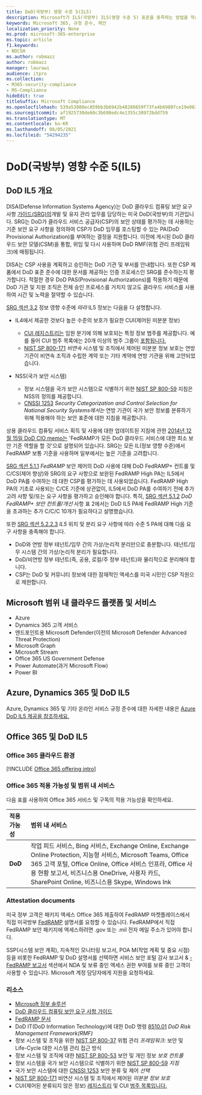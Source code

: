```yaml
---
title: DoD(국방부) 영향 수준 5(IL5)
description: Microsoft가 IL5(국방부) IL5(영향 수준 5) 표준을 충족하는 방법을 학습합니다.
keywords: Microsoft 365, 규정 준수, 제안
localization_priority: None
ms.prod: microsoft-365-enterprise
ms.topic: article
f1.keywords:
- NOCSH
ms.author: robmazz
author: robmazz
manager: laurawi
audience: itpro
ms.collection:
- M365-security-compliance
- MS-Compliance
hideEdit: true
titleSuffix: Microsoft Compliance
ms.openlocfilehash: 539a53888ec859bb3b6942b48288659f73fa4b69807ce19e063cbfe104b7072d
ms.sourcegitcommit: af1925730de60c3b698edc4e1355c38972bdd759
ms.translationtype: MT
ms.contentlocale: ko-KR
ms.lasthandoff: 08/05/2021
ms.locfileid: "54294235"
---
```

# <a name="department-of-defense-dod-impact-level-5-il5"></a>DoD(국방부) 영향 수준 5(IL5)

## <a name="dod-il5-overview"></a>DoD IL5 개요

DISA(Defense Information Systems Agency)는 DoD 클라우드 컴퓨팅 보안 요구 사항 [가이드(SRG)의](https://dl.dod.cyber.mil/wp-content/uploads/cloud/SRG/index.html)개발 및 유지 관리 업무를 담당하는 미국 DoD(국방부)의 기관입니다. SRG는 DoD가 클라우드 서비스 공급자(CSP)의 보안 상태를 평가하는 데 사용하는 기준 보안 요구 사항을 정의하여 CSP가 DoD 임무를 호스팅할 수 있는 PA(DoD Provisional Authorization)를 부여하는 결정을 지원합니다. 이전에 게시된 DoD 클라우드 보안 모델(CSM)을 통합, 위임 및 다시 사용하며 DoD RMF(위험 관리 프레임워크)에 매핑됩니다.

DISA는 CSP 사용을 계획하고 승인하는 DoD 기관 및 부서를 안내합니다. 또한 CSP 제품에서 DoD 표준 준수에 대한 문서를 제공하는 인증 프로세스인 SRG를 준수하는지 평가합니다. 적절한 경우 DoD PAS(Provisional Authorizations)를 적용하기 때문에 DoD 기관 및 지원 조직은 전체 승인 프로세스를 거치지 않고도 클라우드 서비스를 사용하여 시간 및 노력을 절약할 수 있습니다.

[SRG 섹션 3.2](https://dl.dod.cyber.mil/wp-content/uploads/cloud/SRG/index.html#3.2InformationImpactLevels) 정보 영향 수준에 *따라* IL5 정보는 다음을 다 설명합니다.

- IL4에서 제공한 것보다 높은 수준의 보호가 필요한 CUI(제어된 미분분 정보)
    - [CUI 레지스트리는](https://www.archives.gov/cui) 임원 분기에 의해 보호되는 특정 정보 범주를 제공합니다. 예를 들어 CUI 범주 목록에는 20개 이상의 범주 그룹이 [포함됩니다.](https://www.archives.gov/cui/registry/category-list)
    - [NIST SP 800-171](https://csrc.nist.gov/publications/detail/sp/800-171/rev-2/final) *비연속* 시스템 및 조직에서 제어된 미분분 정보 보호는 연방 기관이 비연속 조직과 수립한 계약 또는 기타 계약에 연방 기관을 위해 고안되었습니다.

- NSS(국가 보안 시스템)
    - 정보 시스템을 국가 보안 시스템으로 식별하기 위한 [NIST SP 800-59](https://nvlpubs.nist.gov/nistpubs/Legacy/SP/nistspecialpublication800-59.pdf)  지침은 NSS의 정의를 제공합니다.
    - [CNSSI 1253](https://www.dcsa.mil/portals/91/documents/ctp/nao/CNSSI_No1253.pdf) *Security Categorization and Control Selection for National Security Systems에서는* 연방 기관이 국가 보안 정보를 분류하기 위해 적용해야 하는 보안 표준에 대한 지침을 제공합니다.

상용 클라우드 컴퓨팅 서비스 획득 및 사용에 대한  업데이트된 지침에 관한 [2014년 12월 15일 DoD CIO memo는](https://www.esi.mil/contentview.aspx?id=585) 'FedRAMP가 모든 DoD 클라우드 서비스에 대한 최소 보안 기준 역할을 할 것'으로 설명되어 있습니다. SRG는 모든 IL(정보 영향 수준)에서 FedRAMP 보통 기준을 사용하며 일부에서는 높은 기준을 고려합니다.

[SRG 섹션 5.1.1](https://dl.dod.cyber.mil/wp-content/uploads/cloud/SRG/index.html#5SECURITYREQUIREMENTS) *FedRAMP* 보안 제어의 DoD 사용에 대해 DoD FedRAMP+ 컨트롤 및 C/CS(제어 향상)와 SRG의 요구 사항으로 보완된 FedRAMP High PA는 IL5에서 DoD PA를 수여하는 데 대한 CSP를 평가하는 데 사용되었습니다. FedRAMP High PA의 기초로 사용되는 C/CE 기준에 상관없이, IL5에서 DoD PA를 수여하기 전에 추가 고려 사항 및/또는 요구 사항을 평가하고 승인해야 합니다. 특히, [SRG 섹션 5.1.2](https://dl.dod.cyber.mil/wp-content/uploads/cloud/SRG/index.html#5SECURITYREQUIREMENTS) *DoD FedRAMP+ 보안 컨트롤/개선* 사항 표 2에서는 DoD IL5 PA에 FedRAMP High 기준을 초과하는 추가 C/C/C 10개가 필요하다고 설명했습니다.

또한 [SRG 섹션 5.2.2.3](https://dl.dod.cyber.mil/wp-content/uploads/cloud/SRG/index.html#5.2LegalConsiderations) *IL5* 위치 및 분리 요구 사항에 따라 수준 5 PA에 대해 다음 요구 사항을 충족해야 합니다.

- DoD와 연방 정부 테넌트/임무 간의 가상/논리적 분리만으로 충분합니다. 테넌트/임무 시스템 간의 가상/논리적 분리가 필요합니다.
- DoD/비연방 정부 테넌트(즉, 공용, 로컬/주 정부 테넌트)와 물리적으로 분리해야 합니다.
- CSP는 DoD 및 커뮤니티 정보에 대한 잠재적인 액세스를 미국 시민인 CSP 직원으로 제한합니다.

## <a name="microsoft-in-scope-cloud-platforms--services"></a>Microsoft 범위 내 클라우드 플랫폼 및 서비스

- Azure
- Dynamics 365 고객 서비스
- 엔드포인트용 Microsoft Defender(이전의 Microsoft Defender Advanced Threat Protection)
- Microsoft Graph
- Microsoft Stream
- Office 365 US Government Defense
- Power Automate(과거 Microsoft Flow)
- Power BI

## <a name="azure-dynamics-365-and-dod-il5"></a>Azure, Dynamics 365 및 DoD IL5

Azure, Dynamics 365 및 기타 온라인 서비스 규정 준수에 대한 자세한 내용은 [Azure DoD IL5 제공을 참조하세요.](/azure/compliance/offerings/offering-dod-il5)

## <a name="office-365-and-dod-il5"></a>Office 365 및 DoD IL5

### <a name="office-365-cloud-environments"></a>Office 365 클라우드 환경

[!INCLUDE [Office 365 offering intro](../includes/o365-offering-introduction.md)]

### <a name="office-365-applicability-and-in-scope-services"></a>Office 365 적용 가능성 및 범위 내 서비스

다음 표를 사용하여 Office 365 서비스 및 구독의 적용 가능성을 확인하세요.

| **적용 가능성** | **범위 내 서비스** |
|:------------------|:----------------------|
| **DoD** | 작업 피드 서비스, Bing 서비스, Exchange Online, Exchange Online Protection, 지능형 서비스, Microsoft Teams, Office 365 고객 포털, Office Online, Office 서비스 인프라, Office 사용 현황 보고서, 비즈니스용 OneDrive, 사용자 카드, SharePoint Online, 비즈니스용 Skype, Windows Ink |

### <a name="attestation-documents"></a>Attestation documents

미국 정부 고객은 패키지 액세스 Office 365 제출하여 FedRAMP 마켓플레이스에서 직접 미국방부 [FedRAMP](https://marketplace.fedramp.gov/#!/products?sort=productName&productNameSearch=azure) 설명서를 요청할 수 있습니다. FedRAMP에서 직접 FedRAMP 보안 패키지에 액세스하려면 .gov 또는 .mil 전자 메일 주소가 있어야 합니다.

SSP(시스템 보안 계획), 지속적인 모니터링 보고서, POA M(작업 계획 및 중요 시점) 등을 비롯한 FedRAMP 및 DoD 설명서를 선택하면 서비스 보안 포털 감사 보고서 \& [- FedRAMP 보고서](https://servicetrust.microsoft.com/ViewPage/MSComplianceGuideV3) 섹션에서 NDA 및 보류 중인 액세스 권한 부여를 보류 중인 고객이 사용할 수 있습니다. Microsoft 계정 담당자에게 지원을 요청하세요.

### <a name="resources"></a>리소스

- [Microsoft 정부 솔루션](https://www.microsoft.com/enterprise/government)
- [DoD 클라우드 컴퓨팅 보안 요구 사항 가이드](https://dl.dod.cyber.mil/wp-content/uploads/cloud/SRG/index.html)
- [FedRAMP 문서](https://www.fedramp.gov/documents/)
- DoD IT(DoD Information Technology)에 대한 DoD 명령 [8510.01](https://www.esd.whs.mil/Portals/54/Documents/DD/issuances/dodi/851001p.pdf) *DoD Risk Management Framework(RMF)*
- 정보 시스템 및 조직을 위한 [NIST SP 800-37](https://csrc.nist.gov/publications/detail/sp/800-37/rev-2/final) 위험 관리 *프레임워크:* 보안 및 Life-Cycle 대한 시스템 관리 접근 방식
- 정보 시스템 및 조직에 대한 [NIST SP 800-53](https://csrc.nist.gov/Projects/risk-management/sp800-53-controls/release-search#!/800-53) 보안 및 개인 정보 *보호 컨트롤*
- 정보 시스템을 국가 보안 시스템으로 식별하기 위한 [NIST SP 800-59](https://nvlpubs.nist.gov/nistpubs/Legacy/SP/nistspecialpublication800-59.pdf) *지침*
- 국가 보안 시스템에 대한 [CNSSI 1253](https://www.dcsa.mil/portals/91/documents/ctp/nao/CNSSI_No1253.pdf) 보안 분류 및 제어 *선택*
- [NIST SP 800-171](https://csrc.nist.gov/publications/detail/sp/800-171/rev-2/final) 비연산 시스템 및 조직에서 제어된 *미분분 정보 보호*
- CUI(제어된 분류되지 않은 정보) [레지스트리](https://www.archives.gov/cui) 및 CUI [범주 목록입니다.](https://www.archives.gov/cui/registry/category-list)
